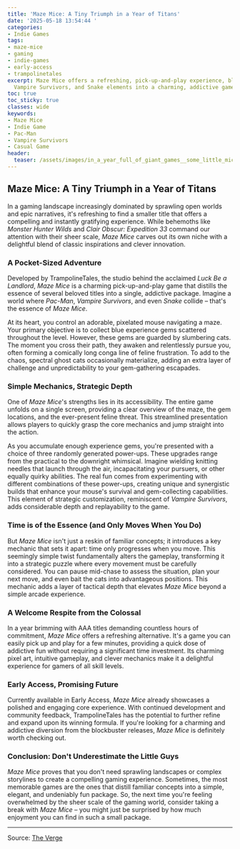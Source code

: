 ```yaml
---
title: 'Maze Mice: A Tiny Triumph in a Year of Titans'
date: '2025-05-18 13:54:44 '
categories:
- Indie Games
tags:
- maze-mice
- gaming
- indie-games
- early-access
- trampolinetales
excerpt: Maze Mice offers a refreshing, pick-up-and-play experience, blending Pac-Man,
  Vampire Survivors, and Snake elements into a charming, addictive game.
toc: true
toc_sticky: true
classes: wide
keywords:
- Maze Mice
- Indie Game
- Pac-Man
- Vampire Survivors
- Casual Game
header:
  teaser: /assets/images/in_a_year_full_of_giant_games__some_little_mice_st_20250518135442.png
---
```


## Maze Mice: A Tiny Triumph in a Year of Titans

In a gaming landscape increasingly dominated by sprawling open worlds and epic narratives, it's refreshing to find a smaller title that offers a compelling and instantly gratifying experience. While behemoths like *Monster Hunter Wilds* and *Clair Obscur: Expedition 33* command our attention with their sheer scale, *Maze Mice* carves out its own niche with a delightful blend of classic inspirations and clever innovation.

### A Pocket-Sized Adventure

Developed by TrampolineTales, the studio behind the acclaimed *Luck Be a Landlord*, *Maze Mice* is a charming pick-up-and-play game that distills the essence of several beloved titles into a single, addictive package. Imagine a world where *Pac-Man*, *Vampire Survivors*, and even *Snake* collide – that's the essence of *Maze Mice*.

At its heart, you control an adorable, pixelated mouse navigating a maze. Your primary objective is to collect blue experience gems scattered throughout the level. However, these gems are guarded by slumbering cats. The moment you cross their path, they awaken and relentlessly pursue you, often forming a comically long conga line of feline frustration. To add to the chaos, spectral ghost cats occasionally materialize, adding an extra layer of challenge and unpredictability to your gem-gathering escapades.

### Simple Mechanics, Strategic Depth

One of *Maze Mice*'s strengths lies in its accessibility. The entire game unfolds on a single screen, providing a clear overview of the maze, the gem locations, and the ever-present feline threat. This streamlined presentation allows players to quickly grasp the core mechanics and jump straight into the action.

As you accumulate enough experience gems, you're presented with a choice of three randomly generated power-ups. These upgrades range from the practical to the downright whimsical. Imagine wielding knitting needles that launch through the air, incapacitating your pursuers, or other equally quirky abilities. The real fun comes from experimenting with different combinations of these power-ups, creating unique and synergistic builds that enhance your mouse's survival and gem-collecting capabilities. This element of strategic customization, reminiscent of *Vampire Survivors*, adds considerable depth and replayability to the game.

### Time is of the Essence (and Only Moves When You Do)

But *Maze Mice* isn't just a reskin of familiar concepts; it introduces a key mechanic that sets it apart: time only progresses when you move. This seemingly simple twist fundamentally alters the gameplay, transforming it into a strategic puzzle where every movement must be carefully considered. You can pause mid-chase to assess the situation, plan your next move, and even bait the cats into advantageous positions. This mechanic adds a layer of tactical depth that elevates *Maze Mice* beyond a simple arcade experience.

### A Welcome Respite from the Colossal

In a year brimming with AAA titles demanding countless hours of commitment, *Maze Mice* offers a refreshing alternative. It's a game you can easily pick up and play for a few minutes, providing a quick dose of addictive fun without requiring a significant time investment. Its charming pixel art, intuitive gameplay, and clever mechanics make it a delightful experience for gamers of all skill levels.

### Early Access, Promising Future

Currently available in Early Access, *Maze Mice* already showcases a polished and engaging core experience. With continued development and community feedback, TrampolineTales has the potential to further refine and expand upon its winning formula. If you're looking for a charming and addictive diversion from the blockbuster releases, *Maze Mice* is definitely worth checking out.

### Conclusion: Don't Underestimate the Little Guys

*Maze Mice* proves that you don't need sprawling landscapes or complex storylines to create a compelling gaming experience. Sometimes, the most memorable games are the ones that distill familiar concepts into a simple, elegant, and undeniably fun package. So, the next time you're feeling overwhelmed by the sheer scale of the gaming world, consider taking a break with *Maze Mice* – you might just be surprised by how much enjoyment you can find in such a small package.

---

Source: [The Verge](https://www.theverge.com/games/667948/maze-mice-pc-early-access-small-game)